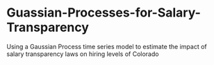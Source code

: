 # Guassian-Processes-for-Salary-Transparency
Using a Gaussian Process time series model to estimate the impact of salary transparency laws on hiring levels of Colorado

